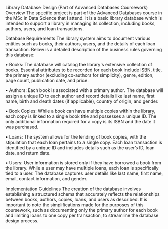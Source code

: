Library Database Design (Part of Advanced Databases Coursework)
Overview
The specific project is part of the Advanced Databases course in the MSc in Data Science that I attend. It is a basic library database which is intended to support a library in managing its collection, including books, authors, users, and loan transactions.

Database Requirements
The library system aims to document various entities such as books, their authors, users, and the details of each loan transaction. Below is a detailed description of the business rules governing this database:

•	Books: The database will catalog the library's extensive collection of books. Essential attributes to be recorded for each book include ISBN, title, the primary author (excluding co-authors for simplicity), genre, edition, page count, publication date, and price.

•	Authors: Each book is associated with a primary author. The database will assign a unique ID to each author and record details like last name, first name, birth and death dates (if applicable), country of origin, and gender.

•	Book Copies: While a book can have multiple copies within the library, each copy is linked to a single book title and possesses a unique ID. The only additional information required for a copy is its ISBN and the date it was purchased.

•	Loans: The system allows for the lending of book copies, with the stipulation that each loan pertains to a single copy. Each loan transaction is identified by a unique ID and includes details such as the user’s ID, loan date, and return date.

•	Users: User information is stored only if they have borrowed a book from the library. While a user may have multiple loans, each loan is specifically tied to a user. The database captures user details like last name, first name, email, contact information, and gender.

Implementation Guidelines
The creation of the database involves establishing a structured schema that accurately reflects the relationships between books, authors, copies, loans, and users as described. It is important to note the simplifications made for the purposes of this coursework, such as documenting only the primary author for each book and limiting loans to one copy per transaction, to streamline the database design process.


